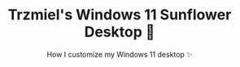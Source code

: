 <p align="center">
    <h1 align="center">Trzmiel's Windows 11 Sunflower Desktop 🌻</h2>
</p>

<p align="center">How I customize my Windows 11 desktop ✨</p>
